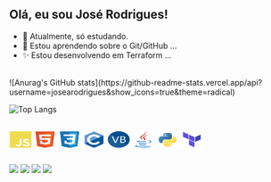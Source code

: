 ## Olá, eu sou José Rodrigues!

<!--
**josearodrigues/josearodrigues** is a ✨ _special_ ✨ repository because its `README.md` (this file) appears on your GitHub profile.

Here are some ideas to get you started:
-->
- 🔭 Atualmente, só estudando.
- 🌱 Estou aprendendo sobre o Git/GitHub ...
- ✨ Estou desenvolvendo em Terraform ...

<!--
Pessoal que veio atrás do **Github Stats:** a API provavelmente saiu do ar nesse período,
mas você pode adicionar a sua própria, seguindo esse [tutorial](https://github.com/anuraghazra/github-readme-stats/blob/master/readme.md#deploy-on-your-own-vercel-instance)
-->


<div style="display: inline_block"><br>
  ![Anurag's GitHub stats](https://github-readme-stats.vercel.app/api?username=josearodrigues&show_icons=true&theme=radical)

  ![Top Langs](https://github-readme-stats.vercel.app/api/top-langs/?username=josearodrigues&hide_progress=true)
</div>

<div style="display: inline_block"><br>
  <img align="center" alt="Javascript" height="30" width="40" src="https://raw.githubusercontent.com/devicons/devicon/master/icons/javascript/javascript-plain.svg">
  <img align="center" alt="HTML" height="30" width="40" src="https://raw.githubusercontent.com/devicons/devicon/master/icons/html5/html5-original.svg">
  <img align="center" alt="CSS" height="30" width="40" src="https://raw.githubusercontent.com/devicons/devicon/master/icons/css3/css3-original.svg">
  <img align="center" alt="CSS" height="30" width="40" src="https://github.com/devicons/devicon/blob/master/icons/c/c-original.svg">
  <img align="center" alt="Visual Basic" height="30" width="40" src="https://github.com/devicons/devicon/blob/master/icons/visualbasic/visualbasic-original.svg">
  <img align="center" alt="Java" height="30" width="40" src="https://github.com/devicons/devicon/blob/master/icons/java/java-original.svg">
  <img align="center" alt="Python" height="30" width="40" src="https://raw.githubusercontent.com/devicons/devicon/master/icons/python/python-original.svg">
  <img align="center" alt="Terraform" height="30" width="40" src="https://github.com/devicons/devicon/blob/master/icons/terraform/terraform-original.svg">
</div>
  
  ##
 
<div> 
  <a href="https://www.youtube.com/channel/UCEgeCmNN-8CTPDHeTjBMzIw" target="_blank"><img src="https://img.shields.io/badge/YouTube-FF0000?style=for-the-badge&logo=youtube&logoColor=white" target="_blank"></a>
  <a href="" target="_blank"><img src="https://img.shields.io/badge/Discord-7289DA?style=for-the-badge&logo=discord&logoColor=white" target="_blank"></a> 
  <a href = "mailto:@gmail.com"><img src="https://img.shields.io/badge/-Gmail-%23333?style=for-the-badge&logo=gmail&logoColor=white" target="_blank"></a>
  <a href="https://www.linkedin.com/in/joseamericorodrigues" target="_blank"><img src="https://img.shields.io/badge/-LinkedIn-%230077B5?style=for-the-badge&logo=linkedin&logoColor=white" target="_blank"></a> 
</div>